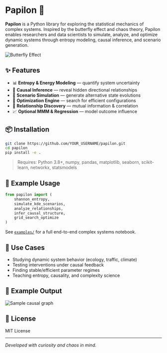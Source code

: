 # Papilon 🦋

**Papilon** is a Python library for exploring the statistical mechanics of complex systems. Inspired by the butterfly effect and chaos theory, Papilon enables researchers and data scientists to simulate, analyze, and optimize dynamic systems through entropy modeling, causal inference, and scenario generation.

![Butterfly Effect](https://upload.wikimedia.org/wikipedia/commons/thumb/f/f3/Lorenz_system_r28_s10_b2-6666.png/600px-Lorenz_system_r28_s10_b2-6666.png)

## ✨ Features

- 📊 **Entropy & Energy Modeling** — quantify system uncertainty
- 🔄 **Causal Inference** — reveal hidden directional relationships
- 🔬 **Scenario Simulation** — generate alternative state evolutions
- 🧠 **Optimization Engine** — search for efficient configurations
- 🧩 **Relationship Discovery** — mutual information & correlation
- 📈 **Optional MMM & Regression** — model outcome influence

## 📦 Installation

```bash
git clone https://github.com/YOUR_USERNAME/papilon.git
cd papilon
pip install -e .
```

> Requires: Python 3.8+, numpy, pandas, matplotlib, seaborn, scikit-learn, networkx, statsmodels

## 🚀 Example Usage

```python
from papilon import (
    shannon_entropy,
    simulate_kde_scenarios,
    analyze_relationships,
    infer_causal_structure,
    grid_search_optimize
)
```

See [`examples/`](examples/) for a full end-to-end complex systems notebook.

## 📘 Use Cases

- Studying dynamic system behavior (ecology, traffic, climate)
- Testing interventions under causal feedback
- Finding stable/efficient parameter regimes
- Teaching entropy, causality, and complexity science

## 🧪 Example Output

![Sample causal graph](https://upload.wikimedia.org/wikipedia/commons/thumb/3/3b/Simple_dag.svg/500px-Simple_dag.svg.png)

## 📝 License

MIT License

---

_Developed with curiosity and chaos in mind._
